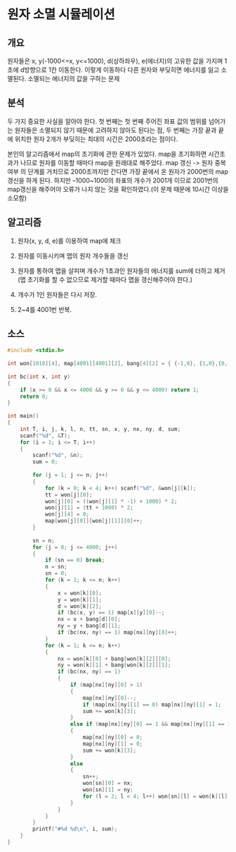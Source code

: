 # 원자 소멸 시뮬레이션

## 개요

원자들은 x, y(-1000<=x, y<=1000), d(상하좌우), e(에너지)의 고유한 값을 가지며 1초에 d방향으로 1칸 이동한다. 이렇게 이동하다 다른 원자와 부딪히면 에너지를 잃고 소멸된다. 소멸되는 에너지의 값을 구하는 문제

## 분석

두 가지 중요한 사실을 알아야 한다. 첫 번째는 첫 번째 주어진 좌표 값의 범위를 넘어가는 원자들은 소멸되지 않기 때문에 고려하지 않아도 된다는 점, 두 번째는 가장 끝과 끝에 위치한 원자 2개가 부딪히는 최대의 시간은 2000초라는 점이다.

본인의 알고리즘에서 map의 초기화에 관한 문제가 있었다. map을 초기화하면 시간초과가 나므로 원자를 이동할 때마다 map을 원래대로 해주었다. map 갱신 -> 원자 중복 여부 의 단계를 거치므로 2000초까지만 간다면 가장 끝에서 온 원자가 2000번의 map갱신을 하게 된다. 하지만 –1000~1000의 좌표의 개수가 2001개 이므로 2001번의 map갱신을 해주어야 오류가 나지 않는 것을 확인하였다.(이 문제 때문에 10시간 이상을 소모함)

## 알고리즘

1. 원자(x, y, d, e)를 이용하여 map에 체크

2. 원자를 이동시키며 맵의 원자 개수들을 갱신

3. 원자를 통하여 맵을 살피며 개수가 1초과인 원자들의 에너지를 sum에 더하고 제거(맵 초기화를 할 수 없으므로 제거할 때마다 맵을 갱신해주어야 한다.)

4. 개수가 1인 원자들은 다시 저장.

5. 2~4를 4001번 반복.

## 소스

```c
#include <stdio.h>
 
int won[1010][4], map[4001][4001][2], bang[4][2] = { {-1,0}, {1,0},{0,-1}, {0,1} };
 
int bc(int x, int y)
{
    if (x >= 0 && x <= 4000 && y >= 0 && y <= 4000) return 1;
    return 0;
}
 
int main()
{
    int T, i, j, k, l, n, tt, sn, x, y, nx, ny, d, sum;
    scanf("%d", &T);
    for (i = 1; i <= T; i++)
    {
        scanf("%d", &n);
        sum = 0;
 
        for (j = 1; j <= n; j++)
        {
            for (k = 0; k < 4; k++) scanf("%d", &won[j][k]);
            tt = won[j][0];
            won[j][0] = ((won[j][1] * -1) + 1000) * 2;
            won[j][1] = (tt + 1000) * 2;
            won[j][4] = 0;
            map[won[j][0]][won[j][1]][0]++;
        }
 
        sn = n;
        for (j = 0; j <= 4000; j++)
        {
            if (sn == 0) break;
            n = sn;
            sn = 0;
            for (k = 1; k <= n; k++)
            {
                x = won[k][0];
                y = won[k][1];
                d = won[k][2];
                if (bc(x, y) == 1) map[x][y][0]--;
                nx = x + bang[d][0];
                ny = y + bang[d][1];
                if (bc(nx, ny) == 1) map[nx][ny][0]++;
            }
            for (k = 1; k <= n; k++)
            {
                nx = won[k][0] + bang[won[k][2]][0];
                ny = won[k][1] + bang[won[k][2]][1];
                if (bc(nx, ny) == 1)
                {
                    if (map[nx][ny][0] > 1)
                    {
                        map[nx][ny][0]--;
                        if (map[nx][ny][1] == 0) map[nx][ny][1] = 1;
                        sum += won[k][3];
                    }
                    else if (map[nx][ny][0] == 1 && map[nx][ny][1] == 1)
                    {
                        map[nx][ny][0] = 0;
                        map[nx][ny][1] = 0;
                        sum += won[k][3];
                    }
                    else
                    {
                        sn++;
                        won[sn][0] = nx;
                        won[sn][1] = ny;
                        for (l = 2; l < 4; l++) won[sn][l] = won[k][l];
                    }
                }
            }
        }
        printf("#%d %d\n", i, sum);
    }
}
```

